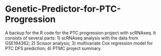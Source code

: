 # Genetic-Predictor-for-PTC-Progression
A backup for the R code for the PTC progression project with scRNAseq.
It consists of several parts: 1) scRNAseq analysis with the data from GSE184362; 2) Scissor analysis; 3) multivariate Cox regression model for PTC DFS prediction; 4) PTMC project summary.
